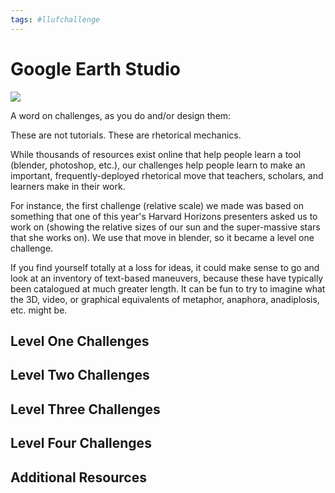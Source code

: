 ```yaml
---
tags: #llufchallenge
---
```



# Google Earth Studio


![](https://i.imgur.com/XHz3NBf.png)

A word on challenges, as you do and/or design them:

These are not tutorials. These are rhetorical mechanics. 

While thousands of resources exist online that help people learn a tool (blender, photoshop, etc.), our challenges help people learn to make an important, frequently-deployed rhetorical move that teachers, scholars, and learners make in their work.

For instance, the first challenge (relative scale) we made was based on something that one of this year's Harvard Horizons presenters asked us to work on (showing the relative sizes of our sun and the super-massive stars that she works on). We use that move in blender, so it became a level one challenge. 

If you find yourself totally at a loss for ideas, it could make sense to go and look at an inventory of text-based maneuvers, because these have typically been catalogued at much greater length. It can be fun to try to imagine what the 3D, video, or graphical equivalents of metaphor, anaphora, anadiplosis, etc. might be.


## Level One Challenges 

## Level Two Challenges 

## Level Three Challenges 

## Level Four Challenges 

## Additional Resources